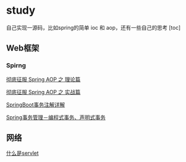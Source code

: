# study
自己实现一源码，比如spring的简单 ioc 和 aop，还有一些自己的思考
[toc]

## Web框架
### Spirng
[彻底征服 Spring AOP 之 理论篇](https://segmentfault.com/a/1190000007469968)

[彻底征服 Spring AOP 之 实战篇](https://segmentfault.com/a/1190000007469982)

[SpringBoot事务注解详解](https://www.jianshu.com/p/cddeca2c9245)

[Spring事务管理－编程式事务、声明式事务](https://blog.csdn.net/xktxoo/article/details/77919508)

## 网络
[什么是servlet](https://blog.csdn.net/skyejy/article/details/78310549)
